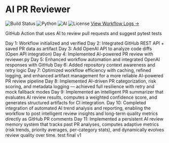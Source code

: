 #  AI PR Reviewer

![Build Status](https://img.shields.io/github/actions/workflow/status/sam4cpu/ai-pr-reviewer/pr-review.yml?label=build)
![Python](https://img.shields.io/badge/python-3.10-blue)
![AI](https://img.shields.io/badge/powered%20by-AI-purple)
![License](https://img.shields.io/badge/license-MIT-green)
[View Workflow Logs →](https://github.com/sam4cpu/ai-pr-reviewer/actions)

GitHub Action that uses AI to review pull requests and suggest pytest tests

Day 1: Workflow initialized and verified
Day 2: Integrated GitHub REST API + saved PR data as artifact
Day 3: Add OpenAI API to analyze code diffs (Open API integration)
Day 4: Implemented AI-powered PR review with reviewer.py
Day 5: Enhanced workflow automation and integrated OpenAI responses with GitHub
Day 6: Added repository context awareness and retry logic
Day 7: Optimized workflow efficiency with caching, refined logging, and enhanced artifact management for a more reliable AI-powered PR review pipeline
Day 8: Implemented AI-driven PR categorization, risk scoring, and metadata logging — achieved full resilience with retry and mock fallback modes
Day 9: Implemented an intelligent PR summarizer that evaluates AI review results, computes a weighted confidence score, and generates structured artifacts for CI integration.
Day 10: Completed integration of automated AI trend analysis and reporting, enabling the workflow to post intelligent review insights and long-term quality metrics directly as GitHub PR comments
Day 11: Implemented a persistent AI review memory system that tracks past PR analyses, computes adaptive metrics (risk trends, priority averages, per-category stats), and dynamically evolves review quality over time.
test final v1
